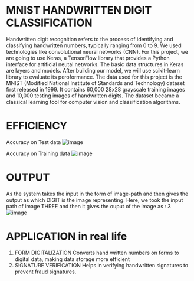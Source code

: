 # MNIST HANDWRITTEN DIGIT CLASSIFICATION
Handwritten digit recognition refers to the process of identifying and classifying handwritten numbers, typically ranging from 0 to 9. We used technologies like convolutional neural networks (CNN). For this project, we are going to use Keras, a TensorFlow library that provides a Python interface for artificial neutal networks. The basic data structures in Keras are layers and models. After building our model, we will use scikit-learn library to evaluate its peroformance.
The data used for this project is the MNIST (Modified National Institute of Standards and Technology) dataset first released in 1999. It contains 60,000 28x28 grayscale training images and 10,000 testing images of handwritten digits. The dataset became a classical learning tool for computer vision and classification algorithms.

# EFFICIENCY 
Accuracy on Test data
![image](https://github.com/user-attachments/assets/ad16c314-9198-4473-9206-2cd02b12eb08)

Accuracy on Training data
![image](https://github.com/user-attachments/assets/4015b963-624c-48ef-a0d4-02b055922c12)

# OUTPUT

As the system takes the input in the form of image-path and then gives the output as which DIGIT is the image representing.
Here, we took the input path of image THREE and then it gives the ouput of the image as : 3
![image](https://github.com/user-attachments/assets/cfe28b74-007b-4000-8350-20fcfa9d5de2)

# APPLICATION in real life 
1. FORM DIGITALIZATION
   Converts hand written numbers on forms to digital data, making data storage more efficient
2. SIGNATURE VERIFICATION
   Helps in verifying handwritten signatures to prevent fraud signatures.
